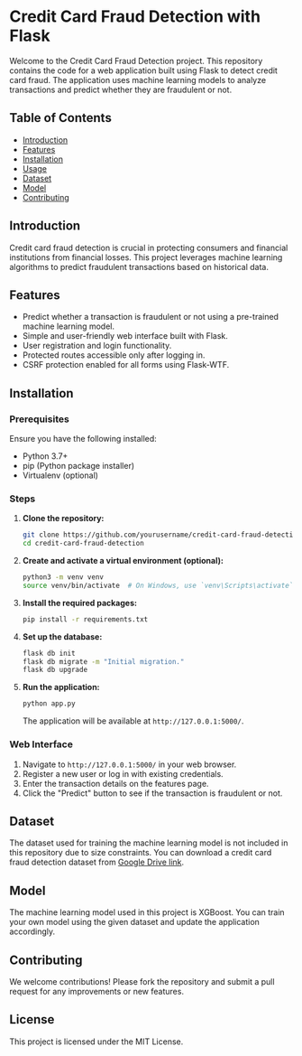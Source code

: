 # Credit Card Fraud Detection with Flask

Welcome to the Credit Card Fraud Detection project. This repository contains the code for a web application built using Flask to detect credit card fraud. The application uses machine learning models to analyze transactions and predict whether they are fraudulent or not.

## Table of Contents

- [Introduction](#introduction)
- [Features](#features)
- [Installation](#installation)
- [Usage](#usage)
- [Dataset](#dataset)
- [Model](#model)
- [Contributing](#contributing)

## Introduction

Credit card fraud detection is crucial in protecting consumers and financial institutions from financial losses. This project leverages machine learning algorithms to predict fraudulent transactions based on historical data.

## Features

- Predict whether a transaction is fraudulent or not using a pre-trained machine learning model.
- Simple and user-friendly web interface built with Flask.
- User registration and login functionality.
- Protected routes accessible only after logging in.
- CSRF protection enabled for all forms using Flask-WTF.

## Installation

### Prerequisites

Ensure you have the following installed:

- Python 3.7+
- pip (Python package installer)
- Virtualenv (optional)

### Steps

1. **Clone the repository:**

    ```bash
    git clone https://github.com/yourusername/credit-card-fraud-detection.git
    cd credit-card-fraud-detection
    ```

2. **Create and activate a virtual environment (optional):**

    ```bash
    python3 -m venv venv
    source venv/bin/activate  # On Windows, use `venv\Scripts\activate`
    ```

3. **Install the required packages:**

    ```bash
    pip install -r requirements.txt
    ```

4. **Set up the database:**

    ```bash
    flask db init
    flask db migrate -m "Initial migration."
    flask db upgrade
    ```

5. **Run the application:**

    ```bash
    python app.py
    ```

    The application will be available at `http://127.0.0.1:5000/`.

### Web Interface

1. Navigate to `http://127.0.0.1:5000/` in your web browser.
2. Register a new user or log in with existing credentials.
3. Enter the transaction details on the features page.
4. Click the "Predict" button to see if the transaction is fraudulent or not.

## Dataset

The dataset used for training the machine learning model is not included in this repository due to size constraints. You can download a credit card fraud detection dataset from [Google Drive link](https://drive.google.com/file/d/1CRVv10OJXeNzxlOCqjB_pn5WoWLxcZiT/view?usp=sharing).

## Model

The machine learning model used in this project is XGBoost. You can train your own model using the given dataset and update the application accordingly.

## Contributing

We welcome contributions! Please fork the repository and submit a pull request for any improvements or new features.

## License

This project is licensed under the MIT License.
